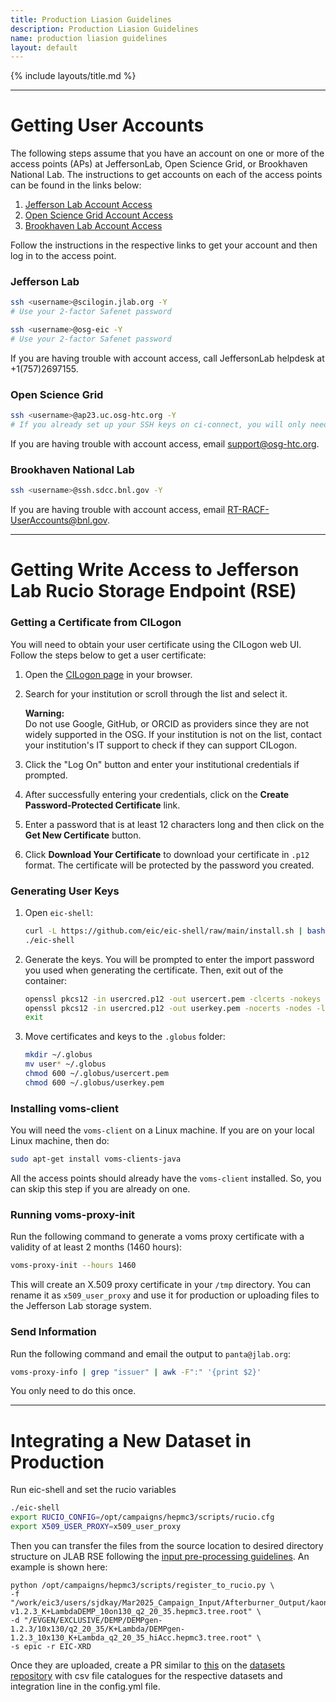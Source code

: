 ```yaml
---
title: Production Liasion Guidelines
description: Production Liasion Guidelines
name: production liasion guidelines
layout: default
---
```


{% include layouts/title.md %}

---
# Getting User Accounts

The following steps assume that you have an account on one or more of the access points (APs) at JeffersonLab, Open Science Grid, or Brookhaven National Lab. The instructions to get accounts on each of the access points can be found in the links below:
1. [Jefferson Lab Account Access](https://misportal.jlab.org/jlabAccess/)
2. [Open Science Grid Account Access](https://portal.osg-htc.org/application)
3. [Brookhaven Lab Account Access](https://www.sdcc.bnl.gov/information/getting-started/new-user-account)

Follow the instructions in the respective links to get your account and then log in to the access point.

### Jefferson Lab
```bash
ssh <username>@scilogin.jlab.org -Y
# Use your 2-factor Safenet password
```
```bash
ssh <username>@osg-eic -Y
# Use your 2-factor Safenet password
```

If you are having trouble with account access, call JeffersonLab helpdesk at +1(757)2697155.

### Open Science Grid
```bash
ssh <username>@ap23.uc.osg-htc.org -Y
# If you already set up your SSH keys on ci-connect, you will only need to enter your 2-factor password
```

If you are having trouble with account access, email support@osg-htc.org.

### Brookhaven National Lab
```bash
ssh <username>@ssh.sdcc.bnl.gov -Y
```

If you are having trouble with account access, email RT-RACF-UserAccounts@bnl.gov.


---
# Getting Write Access to Jefferson Lab Rucio Storage Endpoint (RSE)
### Getting a Certificate from CILogon

You will need to obtain your user certificate using the CILogon web UI. Follow the steps below to get a user certificate:

1. Open the [CILogon page](https://cilogon.org) in your browser.
2. Search for your institution or scroll through the list and select it.
   
   **Warning:**  
   Do not use Google, GitHub, or ORCID as providers since they are not widely supported in the OSG. If your institution is not on the list, contact your institution's IT support to check if they can support CILogon.

3. Click the "Log On" button and enter your institutional credentials if prompted.
4. After successfully entering your credentials, click on the **Create Password-Protected Certificate** link.
5. Enter a password that is at least 12 characters long and then click on the **Get New Certificate** button.
6. Click **Download Your Certificate** to download your certificate in `.p12` format. The certificate will be protected by the password you created.



### Generating User Keys

1. Open `eic-shell`:
    ```bash
    curl -L https://github.com/eic/eic-shell/raw/main/install.sh | bash
    ./eic-shell
    ```
2. Generate the keys. You will be prompted to enter the import password you used when generating the certificate. Then, exit out of the container:
    ```bash
    openssl pkcs12 -in usercred.p12 -out usercert.pem -clcerts -nokeys -legacy
    openssl pkcs12 -in usercred.p12 -out userkey.pem -nocerts -nodes -legacy
    exit
    ```
3. Move certificates and keys to the `.globus` folder:
    ```bash
    mkdir ~/.globus
    mv user* ~/.globus
    chmod 600 ~/.globus/usercert.pem
    chmod 600 ~/.globus/userkey.pem
    ```



### Installing voms-client

You will need the `voms-client` on a Linux machine. If you are on your local Linux machine, then do:

```bash
sudo apt-get install voms-clients-java
```
All the access points should already have the `voms-client` installed. So, you can skip this step if you are already on one. 



### Running voms-proxy-init

Run the following command to generate a voms proxy certificate with a validity of at least 2 months (1460 hours):

```bash
voms-proxy-init --hours 1460
```

This will create an X.509 proxy certificate in your `/tmp` directory. You can rename it as `x509_user_proxy` and use it for production or uploading files to the Jefferson Lab storage system.



### Send Information

Run the following command and email the output to `panta@jlab.org`:

```bash
voms-proxy-info | grep "issuer" | awk -F":" '{print $2}'
```
You only need to do this once. 

---
# Integrating a New Dataset in Production

Run eic-shell and set the rucio variables
```bash
./eic-shell
export RUCIO_CONFIG=/opt/campaigns/hepmc3/scripts/rucio.cfg
export X509_USER_PROXY=x509_user_proxy
```

Then you can transfer the files from the source location to desired directory structure on JLAB RSE following the [input pre-processing guidelines](https://eic.github.io/epic-prod/documentation/input_preprocessing.html). An example is shown here:
```
python /opt/campaigns/hepmc3/scripts/register_to_rucio.py \
-f "/work/eic3/users/sjdkay/Mar2025_Campaign_Input/Afterburner_Output/kaonLambda/10on130/DEMPgen-v1.2.3_K+LambdaDEMP_10on130_q2_20_35.hepmc3.tree.root" \
-d "/EVGEN/EXCLUSIVE/DEMP/DEMPgen-1.2.3/10x130/q2_20_35/K+Lambda/DEMPgen-1.2.3_10x130_K+Lambda_q2_20_35_hiAcc.hepmc3.tree.root" \
-s epic -r EIC-XRD
```

Once they are uploaded, create a PR similar to [this](https://eicweb.phy.anl.gov/EIC/campaigns/datasets/-/merge_requests/89/diffs) on the [datasets repository](https://github.com/eic/simulation_campaign_datasets/) with csv file catalogues for the respective datasets and integration line in the config.yml file. 
